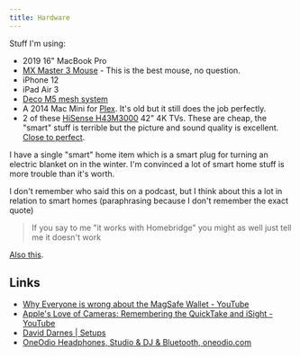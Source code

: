 ```yaml
---
title: Hardware
---
```


Stuff I'm using:

- 2019 16" MacBook Pro
- [MX Master 3 Mouse](https://www.logitech.com/en-gb/products/mice/mx-master-3.910-005694.html) - This is the best mouse, no question.
- iPhone 12
- iPad Air 3
- [Deco M5 mesh system](https://www.tp-link.com/uk/home-networking/deco/deco-m5/#deco)
- A 2014 Mac Mini for [Plex](https://www.plex.tv/). It's old but it still does the job perfectly.
- 2 of these [HiSense H43M3000](https://www.displayspecifications.com/en/model/5e5b5fd) 42" 4K TVs. These are cheap, the "smart" stuff is terrible but the picture and sound quality is excellent. [Close to perfect](https://rknight.me/getting-closer-to-the-perfect-tv/).

I have a single "smart" home item which is a smart plug for turning an electric blanket on in the winter. I'm convinced a lot of smart home stuff is more trouble than it's worth. 

I don't remember who said this on a podcast, but I think about this a lot in relation to smart homes (paraphrasing because I don't remember the exact quote)

> If you say to me "it works with Homebridge" you might as well just tell me it doesn't work

[Also this](https://smarthomedumbhomeowner.tumblr.com/).

## Links

- [Why Everyone is wrong about the MagSafe Wallet - YouTube](https://www.youtube.com/watch?v=7A3i1DX8caE)
- [Apple's Love of Cameras: Remembering the QuickTake and iSight - YouTube](https://www.youtube.com/watch?v=O9fWMTQv6-Q)
- [David Darnes | Setups](https://setups.co/posts/david-darnes)
- [OneOdio Headphones, Studio & DJ & Bluetooth, oneodio.com](https://www.oneodio.com/)
